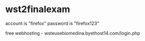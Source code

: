 # wst2finalexam

account is "firefox"
password is "firefox123"

free webhosting - wsteusebiomedina.byethost14.com/login.php
